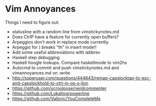 # Vim Annoyances
Things I need to figure out:
* statusline with a random line from vimstickynotes.md
* Does CtrlP have a feature for currently open buffers?
* Arpeggios don't work in replace mode currently. 
* Arpeggio for ) breaks "th" in insert mode!!
* Add some useful abbreviations with iabbrev
* Haskell step debugging
* Haskell hoogle lookups. Compare haskellmode to vim2hs
* Autocmd to commit and push vimstickynotes.md and vimannoyances.md on :write 
* http://superuser.com/questions/444643/remap-capslocktap-to-esc-and-capslockhold-to-ctrl-in-os-x-lion
* https://github.com/scrooloose/nerdcommenter
* https://github.com/Lokaltog/powerline
* https://github.com/Valloric/YouCompleteMe
